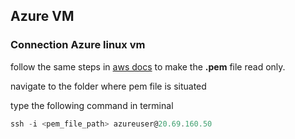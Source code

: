 ## Azure VM

### Connection Azure linux vm 

follow the same steps in [aws docs](https://github.com/dinith72/CodeDocs/blob/main/cloud/aws.md#connecting-aws-ec2) to make the **.pem** file read only.

navigate to the folder where pem file is situated

type the following command in terminal 
``` powershell 
ssh -i <pem_file_path> azureuser@20.69.160.50
```